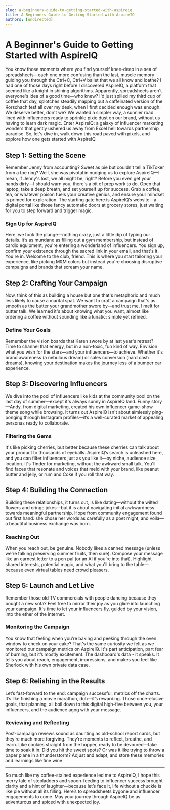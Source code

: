 ```yaml
---
slug: a-beginners-guide-to-getting-started-with-aspireiq
title: A Beginners Guide to Getting Started with AspireIQ
authors: [undirected]
---
```



# A Beginner's Guide to Getting Started with AspireIQ

You know those moments where you find yourself knee-deep in a sea of spreadsheets—each one more confusing than the last, muscle memory guiding you through the Ctrl+C, Ctrl+V ballet that we all know and loathe? I had one of those days right before I discovered AspireIQ, a platform that seemed like a knight in shining algorithms. Apparently, spreadsheets aren't everyone's idea of a good time—who knew? I'd just spilled my third cup of coffee that day, splotches steadily mapping out a caffeinated version of the Rorschach test all over my desk, when I first decided enough was enough. We deserve better, don't we? We wanted a simpler way, a sunnier road lined with influencers ready to sprinkle pixie dust on our brand, without us having to learn dark magic. Enter AspireIQ: a galaxy of influencer marketing wonders that gently ushered us away from Excel hell towards partnership paradise. So, let's dive in, walk down this road paved with pixels, and explore how one gets started with AspireIQ.

## Step 1: Setting the Scene

Remember Jenny from accounting? Sweet as pie but couldn't tell a TikToker from a toe ring? Well, she was pivotal in nudging us to explore AspireIQ—I mean, if Jenny's lost, we all might be, right? Before you even get your hands dirty—I should warn you, there's a bit of prep work to do. Open that laptop, take a deep breath, and set yourself up for success. Grab a coffee, tea, or whatever poison fuels your creative genius, and ensure your mindset is primed for exploration. The starting gate here is AspireIQ’s website—a digital portal like those fancy automatic doors at grocery stores, just waiting for you to step forward and trigger magic.

### Sign Up for AspireIQ

Here, we took the plunge—nothing crazy, just a little dip of typing our details. It’s as mundane as filling out a gym membership, but instead of cardio equipment, you're entering a wonderland of influencers. You sign up, confirm your existence through the sacred link in your email, and that's it. You're in. Welcome to the club, friend. This is where you start tailoring your experience, like picking M&M colors but instead you're choosing disruptive campaigns and brands that scream your name.

## Step 2: Crafting Your Campaign

Now, think of this as building a house but one that's metaphoric and much less likely to cause a marital spat. We want to craft a campaign that's as smooth as the butter your grandmother swore by—and trust me, I melt for butter talk. We learned it's about knowing what you want, almost like ordering a coffee without sounding like a lunatic: simple yet refined.

### Define Your Goals

Remember the vision boards that Karen swore by at last year's retreat? Time to channel that energy, but in a non-toxic, fun kind of way. Envision what you wish for the stars—and your influencers—to achieve. Whether it's brand awareness (a nebulous dream) or sales conversion (hard cash dreams), knowing your destination makes the journey less of a bumper car experience.

## Step 3: Discovering Influencers

We dive into the pool of influencers like kids at the community pool on the last day of summer—except it's always sunny in AspireIQ land. Funny story—Andy, from digital marketing, created his own influencer game-show theme song while browsing. It turns out AspireIQ isn't about aimlessly ping-ponging through Instagram profiles—it’s a well-curated market of appealing personas ready to collaborate.

### Filtering the Gems

It's like picking cherries, but better because these cherries can talk about your product to thousands of eyeballs. AspireIQ’s search is unleashed here, and you can filter influencers just as you like it—by niche, audience size, location. It's Tinder for marketing, without the awkward small talk. You'll find faces that resonate and voices that meld with your brand, like peanut butter and jelly, or rum and Coke if you roll that way.

## Step 4: Building the Connection

Building these relationships, it turns out, is like dating—without the wilted flowers and cringe jokes—but it is about navigating initial awkwardness towards meaningful partnership. Hope from community engagement found out first hand: she chose her words as carefully as a poet might, and voila—a beautiful business exchange was born.

### Reaching Out

When you reach out, be genuine. Nobody likes a canned message (unless we're talking preserving summer fruits, then sure). Compose your message like an earnest letter to a pen pal (or an AI if you’re into that). Highlight shared interests, potential magic, and what you'll bring to the table—because even virtual tables need crowd pleasers.

## Step 5: Launch and Let Live

Remember those old TV commercials with people dancing because they bought a new sofa? Feel free to mirror their joy as you glide into launching your campaign. It's time to let your influencers fly, guided by your vision, into the ether of the internet.

### Monitoring the Campaign

You know that feeling when you’re baking and peeking through the oven window to check on your cake? That's the same curiosity we felt as we monitored our campaign metrics on AspireIQ. It's part anticipation, part fear of burning, but it’s mostly excitement. The dashboard's data - it speaks. It tells you about reach, engagement, impressions, and makes you feel like Sherlock with his own private data case.

## Step 6: Relishing in the Results

Let’s fast-forward to the end: campaign successful, metrics off the charts. It’s like finishing a movie marathon, duh—it’s rewarding. Those once-elusive goals, that planning, all boil down to this digital high-five between you, your influencers, and the audience agog with your message.

### Reviewing and Reflecting

Post-campaign reviews sound as daunting as old-school report cards, but they’re much more forgiving. They’re moments to reflect, breathe, and learn. Like cookies straight from the hopper, ready to be devoured—take time to soak it in. Did you hit the sweet spots? Or was it like trying to throw a paper plane in a thunderstorm? Adjust and adapt, and store these memories and learnings like fine wine.

---

So much like my coffee-stained experience led me to AspireIQ, I hope this merry tale of stepladders and spoon-feeding to influencer success brought clarity and a hint of laughter—because let’s face it, life without a chuckle is like pie without all its filling. Here’s to spreadsheets bygone and influencer engagements to come. May your journey through AspireIQ be as adventurous and spiced with unexpected joy.